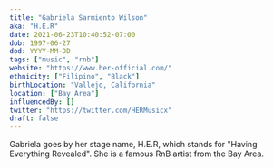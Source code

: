 ```yaml
---
title: "Gabriela Sarmiento Wilson"
aka: "H.E.R"
date: 2021-06-23T10:40:52-07:00
dob: 1997-06-27
dod: YYYY-MM-DD
tags: ["music", "rnb"]
website: "https://www.her-official.com/"
ethnicity: ["Filipino", "Black"]
birthLocation: "Vallejo, California"
location: ["Bay Area"]
influencedBy: []
twitter: "https://twitter.com/HERMusicx"
draft: false
---
```


Gabriela goes by her stage name, H.E.R, which stands for "Having Everything Revealed". She is a famous RnB artist from the Bay Area.
